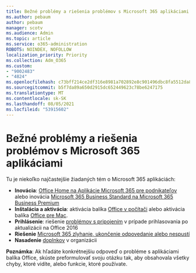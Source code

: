 ```yaml
---
title: Bežné problémy a riešenia problémov s Microsoft 365 aplikáciami
ms.author: pebaum
author: pebaum
manager: scotv
ms.audience: Admin
ms.topic: article
ms.service: o365-administration
ROBOTS: NOINDEX, NOFOLLOW
localization_priority: Priority
ms.collection: Adm_O365
ms.custom:
- "9002483"
- "4824"
ms.openlocfilehash: c73bff214ce2df316e8981a702892e8c901496dbc8fa5512da82ff6f79cce1e2
ms.sourcegitcommit: b5f7da89a650d2915dc652449623c78be6247175
ms.translationtype: MT
ms.contentlocale: sk-SK
ms.lasthandoff: 08/05/2021
ms.locfileid: "53915602"
---
```

# <a name="common-issues-and-resolutions-with-microsoft-365-apps"></a>Bežné problémy a riešenia problémov s Microsoft 365 aplikáciami

Tu je niekoľko najčastejšie žiadaných tém o Microsoft 365 aplikáciách:

- **Inovácia**: [Office Home na Aplikácie Microsoft 365 pre podnikateľov](https://support.office.com/article/how-do-i-upgrade-office-ee68f6cf-422f-464a-82ec-385f65391350#OfficeVersion=Office_365_subscription) alebo inovácia [Microsoft 365 Business Standard na Microsoft 365 Business Premium](https://docs.microsoft.com/microsoft-365/business/migrate-to-microsoft-365-business)
- **Inštalácia a aktivácia**: aktivácia balíka [Office v počítači](https://support.office.com/article/activate-office-5bd38f38-db92-448b-a982-ad170b1e187e) alebo aktivácia balíka [Office pre Mac](https://support.office.com/article/activate-office-for-mac-7f6646b1-bb14-422a-9ad4-a53410fcefb2).
- **Prihlásenie**: riešenie [problémov s pripojením](https://docs.microsoft.com/office365/troubleshoot/authentication/connection-issue-when-sign-in-office-2016) v prípade prihlasovania po aktualizácii na Office 2016
- **Riešenie** [Microsoft 365 zlyhanie, ukončenie odpovedanie alebo nespustí](https://docs.microsoft.com/alchemyinsights/office-apps-don't-launch-start)
- **Nasadenie** [doplnkov](https://docs.microsoft.com/microsoft-365/admin/manage/manage-deployment-of-add-ins?view=o365-worldwide) v organizácii

**Poznámka**: Ak hľadáte konkrétnejšiu odpoveď o probléme s aplikáciami balíka Office, skúste preformulovať svoju otázku tak, aby obsahovala všetky chyby, ktoré vidíte, alebo funkcie, ktoré používate.
